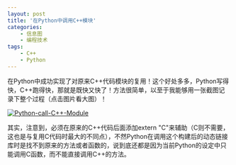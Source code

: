 ```yaml
---
layout: post
title: '在Python中调用C++模块'
categories:
    - 信息图
    - 编程技术
tags:
    - C++
    - Python
---
```



在Python中成功实现了对原来C++代码模块的复用！这个好处多多，Python写得快，C++跑得快，那就是既快又快了！方法很简单，以至于我能够用一张截图记录下整个过程（点击图片看大图）！

[![Python-call-C++-Module](http://blog-fungenomics-com.qiniudn.com/st.post.2015-04-03-Python-call-Cpp-Module.png)](http://blog-fungenomics-com.qiniudn.com/st.post.2015-04-03-Python-call-Cpp-Module.png)

其实，注意到，必须在原来的C++代码后面添加extern "C"来辅助（C则不需要，这也是与复用C代码时最大的不同点），不然Python在调用这个构建后的动态链接库时是找不到原来的方法或者函数的，说到底还都是因为当前Python的设定中只能调用C函数，而不能直接调用C++的方法。






